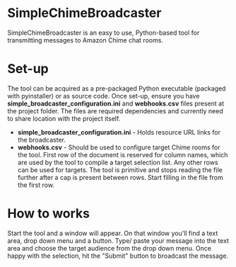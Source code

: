 # SimpleChimeBroadcaster
SimpleChimeBroadcaster is an easy to use, Python-based tool for transmitting messages to Amazon Chime chat rooms.

# Set-up
The tool can be acquired as a pre-packaged Python executable (packaged with pyinstaller) or as source code.
Once set-up, ensure you have **simple_broadcaster_configuration.ini** and **webhooks.csv** files present at the project folder. The files are required dependencies and currently need to share location with the project itself.
* **simple_broadcaster_configuration.ini** - Holds resource URL links for the broadcaster.
* **webhooks.csv** - Should be used to configure target Chime rooms for the tool. First row of the document is reserved for column names, which are used by the tool to compile a target selection list. Any other rows can be used for targets. The tool is primitive and stops reading the file further after a cap is present between rows. Start filling in the file from the first row.

# How to works
Start the tool and a window will appear. On that window you'll find a text area, drop down menu and a button. Type/ paste your message into the text area and choose the target audience from the drop down menu. Once happy with the selection, hit the "Submit" button to broadcast the message.

